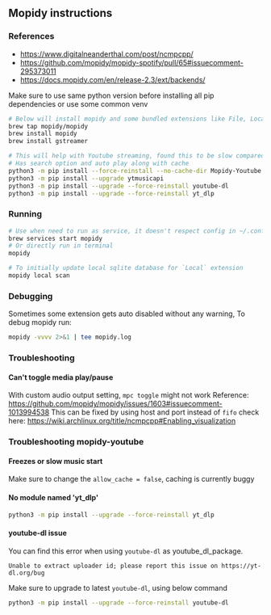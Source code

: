 ## Mopidy instructions


### References
- https://www.digitalneanderthal.com/post/ncmpcpp/
- https://github.com/mopidy/mopidy-spotify/pull/65#issuecomment-295373011
- https://docs.mopidy.com/en/release-2.3/ext/backends/

Make sure to use same python version before installing all pip dependencies or use some common venv
```sh
# Below will install mopidy and some bundled extensions like File, Local and MPD
brew tap mopidy/mopidy
brew install mopidy
brew install gstreamer

# This will help with Youtube streaming, found this to be slow compared to Mopidy-YTMusic
# Has search option and auto play along with cache
python3 -m pip install --force-reinstall --no-cache-dir Mopidy-Youtube
python3 -m pip install --upgrade ytmusicapi
python3 -m pip install --upgrade --force-reinstall youtube-dl
python3 -m pip install --upgrade --force-reinstall yt_dlp
```

### Running
```sh 
# Use when need to run as service, it doesn't respect config in ~/.config/mopidy
brew services start mopidy
# Or directly run in terminal
mopidy

# To initially update local sqlite database for `Local` extension
mopidy local scan
```
### Debugging

Sometimes some extension gets auto disabled without any warning, To debug mopidy run:
```sh
mopidy -vvvv 2>&1 | tee mopidy.log
```

### Troubleshooting

#### Can't toggle media play/pause

With custom audio output setting, `mpc toggle` might not work
Reference: https://github.com/mopidy/mopidy/issues/1603#issuecomment-1013994538
This can be fixed by using host and port instead of `fifo` check here: https://wiki.archlinux.org/title/ncmpcpp#Enabling_visualization

### Troubleshooting mopidy-youtube

#### Freezes or slow music start

Make sure to change the `allow_cache = false`, caching is currently buggy

#### No module named 'yt_dlp'

```sh
python3 -m pip install --upgrade --force-reinstall yt_dlp
```

#### youtube-dl issue

You can find this error when using `youtube-dl` as youtube_dl_package.

```
Unable to extract uploader id; please report this issue on https://yt-dl.org/bug
```

Make sure to upgrade to latest `youtube-dl`, using below command
```sh
python3 -m pip install --upgrade --force-reinstall youtube-dl
```
